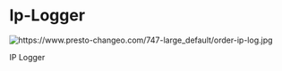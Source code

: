 # Ip-Logger

<img src="https://www.presto-changeo.com/747-large_default/order-ip-log.jpg" alt="https://www.presto-changeo.com/747-large_default/order-ip-log.jpg" class="transparent">

IP Logger
